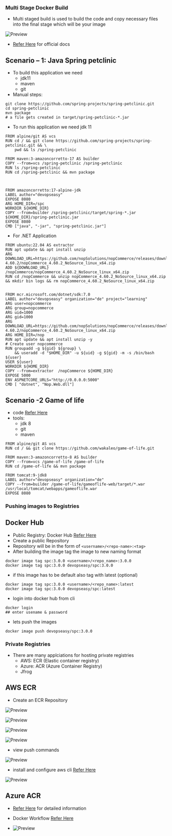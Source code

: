 ### Multi Stage Docker Build
* Multi staged build is used to build the code and copy necessary files into the final stage which will be your image

![Preview](./Images/docker28.png)

* [Refer Here](https://docs.docker.com/build/building/multi-stage/) for official docs

## Scenario – 1: Java Spring petclinic

* To build this application we need
    * jdk11
    * maven
    * git
* Manual steps:

```
git clone https://github.com/spring-projects/spring-petclinic.git
cd spring-petclinic 
mvn package
# a file gets created in target/spring-petclinic-*.jar
```
* To run this application we need jdk 11

```
FROM alpine/git AS vcs
RUN cd / && git clone https://github.com/spring-projects/spring-petclinic.git && \
    pwd && ls /spring-petclinic

FROM maven:3-amazoncorretto-17 AS builder
COPY --from=vcs /spring-petclinic /spring-petclinic
RUN ls /spring-petclinic 
RUN cd /spring-petclinic && mvn package



FROM amazoncorretto:17-alpine-jdk
LABEL author="devopseasy"
EXPOSE 8080
ARG HOME_DIR=/spc
WORKDIR ${HOME_DIR}
COPY --from=builder /spring-petclinic/target/spring-*.jar ${HOME_DIR}/spring-petclinic.jar
EXPOSE 8080
CMD ["java", "-jar", "spring-petclinic.jar"]
```
* For .NET Application

```
FROM ubuntu:22.04 AS extractor
RUN apt update && apt install unzip
ARG DOWNLOAD_URL=https://github.com/nopSolutions/nopCommerce/releases/download/release-4.60.2/nopCommerce_4.60.2_NoSource_linux_x64.zip
ADD ${DOWNLOAD_URL} /nopCommerce/nopCommerce_4.60.2_NoSource_linux_x64.zip
RUN cd /nopCommerce && unzip nopCommerce_4.60.2_NoSource_linux_x64.zip && mkdir bin logs && rm nopCommerce_4.60.2_NoSource_linux_x64.zip


FROM mcr.microsoft.com/dotnet/sdk:7.0
LABEL author="devopseasy" organization="de" project="learning"
ARG user=nopcommerce
ARG group=nopcommerce
ARG uid=1000
ARG gid=1000
ARG DOWNLOAD_URL=https://github.com/nopSolutions/nopCommerce/releases/download/release-4.60.2/nopCommerce_4.60.2_NoSource_linux_x64.zip
ARG HOME_DIR=/nop
RUN apt update && apt install unzip -y
# Create user nopcommerce
RUN groupadd -g ${gid} ${group} \
    && useradd -d "$HOME_DIR" -u ${uid} -g ${gid} -m -s /bin/bash ${user}
USER ${user}
WORKDIR ${HOME_DIR}
COPY --from=extractor  /nopCommerce ${HOME_DIR}
EXPOSE 5000
ENV ASPNETCORE_URLS="http://0.0.0.0:5000"
CMD [ "dotnet", "Nop.Web.dll"]
```

## Scenario -2 Game of life
* code [Refer Here](https://github.com/wakaleo/game-of-life)
* tools:
    * jdk 8
    * git
    * maven
```
FROM alpine/git AS vcs
RUN cd / && git clone https://github.com/wakaleo/game-of-life.git

FROM maven:3-amazoncorretto-8 AS builder
COPY --from=vcs /game-of-life /game-of-life
RUN cd /game-of-life && mvn package

FROM tomcat:9-jdk8
LABEL author="devopseasy" organization="de"
COPY --from=builder /game-of-life/gameoflife-web/target/*.war /usr/local/tomcat/webapps/gameoflife.war
EXPOSE 8080
```

### Pushing images to Registries

## Docker Hub
* Public Registry: Docker Hub [Refer Here](https://hub.docker.com/)
* Create a public Repository
* Repository will be in the form of ``` <username>/<repo-name>:<tag> ```
* After building the image tag the image to new naming format

```
docker image tag spc:3.0.0 <username>/<repo_name>:3.0.0
docker image tag spc:3.0.0 devopseasy/spc:3.0.0
```
* if this image has to be default also tag with latest (optional)

```
docker image tag spc:3.0.0 <username>/<repo_name>:latest
docker image tag spc:3.0.0 devopseasy/spc:latest
```
*  login into docker hub from cli
```
docker login
## enter usename & password
```
* lets push the images

```
docker image push devopseasy/spc:3.0.0
```

### Private Registries
* There are many applciations for hosting private registries
    * AWS: ECR (Elastic container registry)
    * Azure: ACR (Azure Container Registry)
    * Jfrog

## AWS ECR
* Create an ECR Repository

![Preview](./Images/docker29.png)

![Preview](./Images/docker30.png)

![Preview](./Images/docker31.png)

![Preview](./Images/docker32.png)

* view push commands

![Preview](./Images/docker33.png)

* install and configure aws cli [Refer Here](https://sst.dev/chapters/create-an-iam-user.html)

![Preview](./Images/docker34.png)

## Azure ACR

*  [Refer Here](https://learn.microsoft.com/en-us/azure/container-instances/container-instances-tutorial-prepare-acr) for detailed information

* Docker Workflow [Refer Here](https://docs.docker.com/get-started/overview/)

* ![Preview](./Images/docker-high-level-workflow.png)
